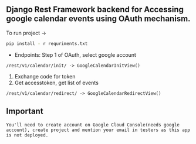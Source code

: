 ## Django Rest Framework backend for Accessing google calendar events using OAuth mechanism.

To run project -> 

```sh
pip install - r requriments.txt
```

- Endpoints:
  Step 1 of OAuth, select google account
```
/rest/v1/calendar/init/ -> GoogleCalendarInitView()
```


 1. Exchange code for token  
2. Get accesstoken, get list of events
```
/rest/v1/calendar/redirect/ -> GoogleCalendarRedirectView()
```

## Important
``` 
You'll need to create account on Google Cloud Console(needs google account), create project and mention your email in testers as this app is not deployed.
```
